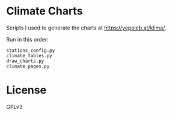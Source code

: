 # Climate Charts

Scripts I used to generate the charts at https://yepoleb.at/klima/.

Run in this order:
```
stations_config.py
climate_tables.py
draw_charts.py
climate_pages.py
```

# License

GPLv3
